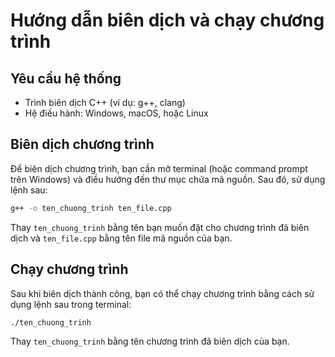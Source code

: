 # Hướng dẫn biên dịch và chạy chương trình

## Yêu cầu hệ thống
- Trình biên dịch C++ (ví dụ: g++, clang)
- Hệ điều hành: Windows, macOS, hoặc Linux

## Biên dịch chương trình

Để biên dịch chương trình, bạn cần mở terminal (hoặc command prompt trên Windows) và điều hướng đến thư mục chứa mã nguồn. Sau đó, sử dụng lệnh sau:
```bash
g++ -o ten_chuong_trinh ten_file.cpp
```
Thay `ten_chuong_trinh` bằng tên bạn muốn đặt cho chương trình đã biên dịch và `ten_file.cpp` bằng tên file mã nguồn của bạn.

## Chạy chương trình

Sau khi biên dịch thành công, bạn có thể chạy chương trình bằng cách sử dụng lệnh sau trong terminal:

```bash
./ten_chuong_trinh
```

Thay `ten_chuong_trinh` bằng tên chương trình đã biên dịch của bạn.

